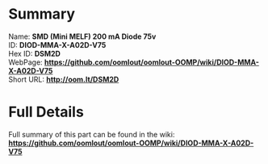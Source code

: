 
Summary
=================
  
Name: __SMD (Mini MELF) 200 mA Diode 75v__    
ID: __DIOD-MMA-X-A02D-V75__   
Hex ID: __DSM2D__   
WebPage: __https://github.com/oomlout/oomlout-OOMP/wiki/DIOD-MMA-X-A02D-V75__   
Short URL: __http://oom.lt/DSM2D__   

Full Details
==========================
Full summary of this part can be found in the wiki:   
__https://github.com/oomlout/oomlout-OOMP/wiki/DIOD-MMA-X-A02D-V75__    

